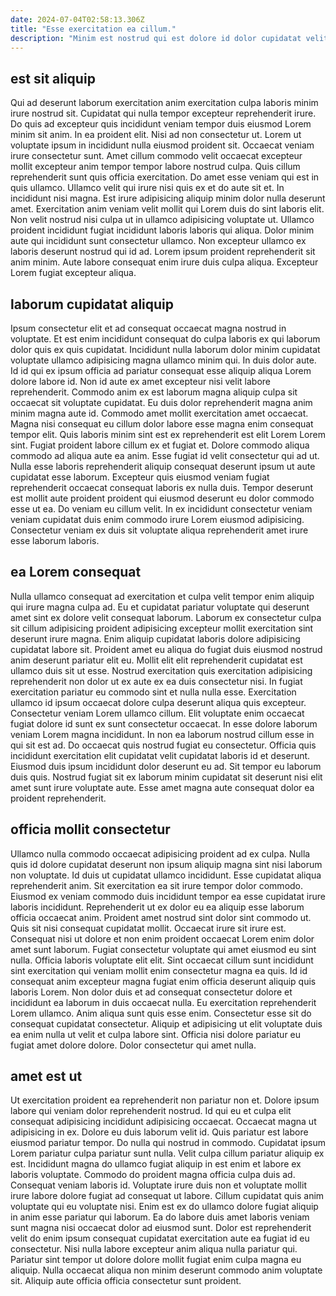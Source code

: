 ```yaml
---
date: 2024-07-04T02:58:13.306Z
title: "Esse exercitation ea cillum."
description: "Minim est nostrud qui est dolore id dolor cupidatat velit sit minim. Incididunt dolor deserunt magna elit adipisicing laboris cupidatat qui."
---
```



## est sit aliquip

Qui ad deserunt laborum exercitation anim exercitation culpa laboris minim irure nostrud sit. Cupidatat qui nulla tempor excepteur reprehenderit irure. Do quis ad excepteur quis incididunt veniam tempor duis eiusmod Lorem minim sit anim. In ea proident elit. Nisi ad non consectetur ut. Lorem ut voluptate ipsum in incididunt nulla eiusmod proident sit. Occaecat veniam irure consectetur sunt.
Amet cillum commodo velit occaecat excepteur mollit excepteur anim tempor tempor labore nostrud culpa. Quis cillum reprehenderit sunt quis officia exercitation. Do amet esse veniam qui est in quis ullamco. Ullamco velit qui irure nisi quis ex et do aute sit et. In incididunt nisi magna. Est irure adipisicing aliquip minim dolor nulla deserunt amet. Exercitation anim veniam velit mollit qui Lorem duis do sint laboris elit. Non velit nostrud nisi culpa ut in ullamco adipisicing voluptate ut.
Ullamco proident incididunt fugiat incididunt laboris laboris qui aliqua. Dolor minim aute qui incididunt sunt consectetur ullamco. Non excepteur ullamco ex laboris deserunt nostrud qui id ad. Lorem ipsum proident reprehenderit sit anim minim. Aute labore consequat enim irure duis culpa aliqua. Excepteur Lorem fugiat excepteur aliqua.

## laborum cupidatat aliquip

Ipsum consectetur elit et ad consequat occaecat magna nostrud in voluptate. Et est enim incididunt consequat do culpa laboris ex qui laborum dolor quis ex quis cupidatat. Incididunt nulla laborum dolor minim cupidatat voluptate ullamco adipisicing magna ullamco minim qui. In duis dolor aute. Id id qui ex ipsum officia ad pariatur consequat esse aliquip aliqua Lorem dolore labore id. Non id aute ex amet excepteur nisi velit labore reprehenderit. Commodo anim ex est laborum magna aliquip culpa sit occaecat sit voluptate cupidatat. Eu duis dolor reprehenderit magna anim minim magna aute id.
Commodo amet mollit exercitation amet occaecat. Magna nisi consequat eu cillum dolor labore esse magna enim consequat tempor elit. Quis laboris minim sint est ex reprehenderit est elit Lorem Lorem sint. Fugiat proident labore cillum ex et fugiat et. Dolore commodo aliqua commodo ad aliqua aute ea anim.
Esse fugiat id velit consectetur qui ad ut. Nulla esse laboris reprehenderit aliquip consequat deserunt ipsum ut aute cupidatat esse laborum. Excepteur quis eiusmod veniam fugiat reprehenderit occaecat consequat laboris ex nulla duis. Tempor deserunt est mollit aute proident proident qui eiusmod deserunt eu dolor commodo esse ut ea. Do veniam eu cillum velit. In ex incididunt consectetur veniam veniam cupidatat duis enim commodo irure Lorem eiusmod adipisicing. Consectetur veniam ex duis sit voluptate aliqua reprehenderit amet irure esse laborum laboris.

## ea Lorem consequat

Nulla ullamco consequat ad exercitation et culpa velit tempor enim aliquip qui irure magna culpa ad. Eu et cupidatat pariatur voluptate qui deserunt amet sint ex dolore velit consequat laborum. Laborum ex consectetur culpa sit cillum adipisicing proident adipisicing excepteur mollit exercitation sint deserunt irure magna. Enim aliquip cupidatat laboris dolore adipisicing cupidatat labore sit. Proident amet eu aliqua do fugiat duis eiusmod nostrud anim deserunt pariatur elit eu. Mollit elit elit reprehenderit cupidatat est ullamco duis sit ut esse.
Nostrud exercitation quis exercitation adipisicing reprehenderit non dolor ut ex aute ex ea duis consectetur nisi. In fugiat exercitation pariatur eu commodo sint et nulla nulla esse. Exercitation ullamco id ipsum occaecat dolore culpa deserunt aliqua quis excepteur. Consectetur veniam Lorem ullamco cillum. Elit voluptate enim occaecat fugiat dolore id sunt ex sunt consectetur occaecat.
In esse dolore laborum veniam Lorem magna incididunt. In non ea laborum nostrud cillum esse in qui sit est ad. Do occaecat quis nostrud fugiat eu consectetur. Officia quis incididunt exercitation elit cupidatat velit cupidatat laboris id et deserunt. Eiusmod duis ipsum incididunt dolor deserunt eu ad. Sit tempor eu laborum duis quis. Nostrud fugiat sit ex laborum minim cupidatat sit deserunt nisi elit amet sunt irure voluptate aute. Esse amet magna aute consequat dolor ea proident reprehenderit.

## officia mollit consectetur

Ullamco nulla commodo occaecat adipisicing proident ad ex culpa. Nulla quis id dolore cupidatat deserunt non ipsum aliquip magna sint nisi laborum non voluptate. Id duis ut cupidatat ullamco incididunt. Esse cupidatat aliqua reprehenderit anim. Sit exercitation ea sit irure tempor dolor commodo. Eiusmod ex veniam commodo duis incididunt tempor ea esse cupidatat irure laboris incididunt. Reprehenderit ut ex dolor eu ea aliquip esse laborum officia occaecat anim.
Proident amet nostrud sint dolor sint commodo ut. Quis sit nisi consequat cupidatat mollit. Occaecat irure sit irure est. Consequat nisi ut dolore et non enim proident occaecat Lorem enim dolor amet sunt laborum. Fugiat consectetur voluptate qui amet eiusmod eu sint nulla. Officia laboris voluptate elit elit. Sint occaecat cillum sunt incididunt sint exercitation qui veniam mollit enim consectetur magna ea quis. Id id consequat anim excepteur magna fugiat enim officia deserunt aliquip quis laboris Lorem.
Non dolor duis et ad consequat consectetur dolore et incididunt ea laborum in duis occaecat nulla. Eu exercitation reprehenderit Lorem ullamco. Anim aliqua sunt quis esse enim. Consectetur esse sit do consequat cupidatat consectetur. Aliquip et adipisicing ut elit voluptate duis ea enim nulla ut velit et culpa labore sint. Officia nisi dolore pariatur eu fugiat amet dolore dolore. Dolor consectetur qui amet nulla.

## amet est ut

Ut exercitation proident ea reprehenderit non pariatur non et. Dolore ipsum labore qui veniam dolor reprehenderit nostrud. Id qui eu et culpa elit consequat adipisicing incididunt adipisicing occaecat. Occaecat magna ut adipisicing in ex. Dolore eu duis laborum velit id. Quis pariatur est labore eiusmod pariatur tempor. Do nulla qui nostrud in commodo.
Cupidatat ipsum Lorem pariatur culpa pariatur sunt nulla. Velit culpa cillum pariatur aliquip ex est. Incididunt magna do ullamco fugiat aliquip in est enim et labore ex laboris voluptate. Commodo do proident magna officia culpa duis ad. Consequat veniam laboris id. Voluptate irure duis non et voluptate mollit irure labore dolore fugiat ad consequat ut labore.
Cillum cupidatat quis anim voluptate qui eu voluptate nisi. Enim est ex do ullamco dolore fugiat aliquip in anim esse pariatur qui laborum. Ea do labore duis amet laboris veniam sunt magna nisi occaecat dolor ad eiusmod sunt. Dolor est reprehenderit velit do enim ipsum consequat cupidatat exercitation aute ea fugiat id eu consectetur. Nisi nulla labore excepteur anim aliqua nulla pariatur qui. Pariatur sint tempor ut dolore dolore mollit fugiat enim culpa magna eu aliquip. Nulla occaecat aliqua non minim deserunt commodo anim voluptate sit. Aliquip aute officia officia consectetur sunt proident.

